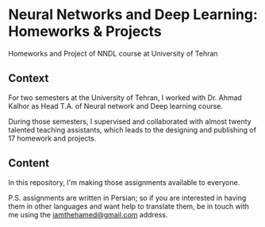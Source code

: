 # Neural Networks and Deep Learning: Homeworks & Projects
Homeworks and Project of NNDL course at University of Tehran

## Context
For two semesters at the University of Tehran, I worked with Dr. Ahmad Kalhor as Head T.A. of Neural network and Deep learning course.

During those semesters, I supervised and collaborated with almost twenty talented teaching assistants, which leads to the designing and publishing of 17 homework and projects.

## Content
In this repository, I'm making those assignments available to everyone.

P.S. assignments are written in Persian; so if you are interested in having them in other languages and want help to translate them, be in touch with me using the iamthehamed@gmail.com address.
